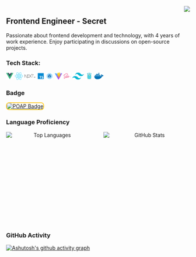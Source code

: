 <img align="right" src="https://count.getloli.com/get/@:Minori-ty?theme=rule34">

## Frontend Engineer - Secret

Passionate about frontend development and technology, with 4 years of work experience. Enjoy participating in discussions on open-source projects.

### **Tech Stack:**

<a href="https://v3.cn.vuejs.org"><code><img height="20" src="./images/vue.png" alt="Vue.js"></code></a>
<a href="https://reactjs.org/"><code><img height="20" src="./images/react.svg" alt="React"></code></a>
<a href="https://nextjs.org/"><code><img height="20" src="./images/next.png" alt="Next.js"></code></a>
<a href="https://www.tslang.cn/index.html"><code><img height="20" src="./images/typescript.png" alt="TypeScript"></code></a>
<a href="https://webpack.js.org/"><code><img height="20" src="./images/webpack.svg" alt="Webpack"></code></a>
<a href="https://cn.vitejs.dev"><code><img height="20" src="./images/vite.png" alt="Vite"></code></a>
<a href="https://sass-lang.com"><code><img height="20" src="./images/sass2.png" alt="Sass"></code></a>
<a href="https://tailwindcss.com"><code><img height="20" src="./images/tailwindcss.png" alt="Tailwind CSS"></code></a>
<a href="https://go.dev/"><code><img height="20" src="./images/golang.png" alt="Go"></code></a>
<a href="https://www.docker.com"><code><img height="20" src="./images/docker.png" alt="Docker"></code></a>

### Badge
<a href="https://collectors.poap.xyz/scan/0x88d6fa78b18624A189140d5E8B131F639CeF3Fb2">
  <img src="https://assets.poap.xyz/7f8e4878-9ef9-4cd5-abdc-4147ba6e2094.gif" alt="POAP Badge" width="100" style="border: 2px solid #ffca28; border-radius: 8px;">
</a>

### Language Proficiency
<div style="display: flex; justify-content: center; align-items: center; gap: 30px; text-align: center;">
    <img src="https://github-readme-stats.vercel.app/api/top-langs/?username=Secret1007&show_icons=true&theme=dark" alt="Top Languages" style="height: 250px; width: 400px;" />
    <img src="https://github-readme-stats.vercel.app/api?username=Secret1007&show_icons=true&theme=dark" alt="GitHub Stats" style="height: 250px; width: 400px;" />
</div>

### GitHub Activity
[![Ashutosh's github activity graph](https://github-readme-activity-graph.vercel.app/graph?username=Secret1007&theme=react)](https://github.com/ashutosh00710/github-readme-activity-graph)

